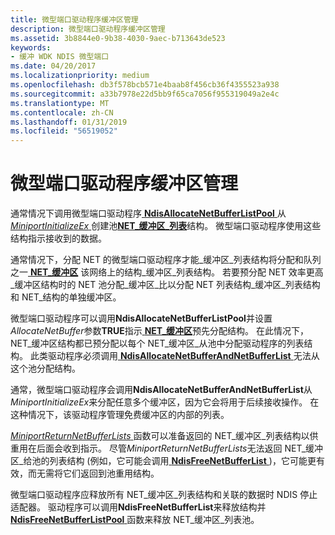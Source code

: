```yaml
---
title: 微型端口驱动程序缓冲区管理
description: 微型端口驱动程序缓冲区管理
ms.assetid: 3b8844e0-9b38-4030-9aec-b713643de523
keywords:
- 缓冲 WDK NDIS 微型端口
ms.date: 04/20/2017
ms.localizationpriority: medium
ms.openlocfilehash: db3f578bcb571e4baab8f456cb36f4355523a938
ms.sourcegitcommit: a33b7978e22d5bb9f65ca7056f955319049a2e4c
ms.translationtype: MT
ms.contentlocale: zh-CN
ms.lasthandoff: 01/31/2019
ms.locfileid: "56519052"
---
```

# <a name="miniport-driver-buffer-management"></a>微型端口驱动程序缓冲区管理





通常情况下调用微型端口驱动程序[ **NdisAllocateNetBufferListPool** ](https://msdn.microsoft.com/library/windows/hardware/ff561611)从[ *MiniportInitializeEx* ](https://msdn.microsoft.com/library/windows/hardware/ff559389)创建池[**NET\_缓冲区\_列表**](https://msdn.microsoft.com/library/windows/hardware/ff568388)结构。 微型端口驱动程序使用这些结构指示接收到的数据。

通常情况下，分配 NET 的微型端口驱动程序才能\_缓冲区\_列表结构将分配和队列之一[ **NET\_缓冲区**](https://msdn.microsoft.com/library/windows/hardware/ff568376) 该网络上的结构\_缓冲区\_列表结构。 若要预分配 NET 效率更高\_缓冲区结构时的 NET 池分配\_缓冲区\_比以分配 NET 列表结构\_缓冲区\_列表结构和 NET\_结构的单独缓冲区。

微型端口驱动程序可以调用**NdisAllocateNetBufferListPool**并设置*AllocateNetBuffer*参数**TRUE**指示[ **NET\_缓冲区**](https://msdn.microsoft.com/library/windows/hardware/ff568376)预先分配结构。 在此情况下，NET\_缓冲区结构都已预分配以每个 NET\_缓冲区\_从池中分配驱动程序的列表结构。 此类驱动程序必须调用[ **NdisAllocateNetBufferAndNetBufferList** ](https://msdn.microsoft.com/library/windows/hardware/ff561608)无法从这个池分配结构。

通常，微型端口驱动程序会调用**NdisAllocateNetBufferAndNetBufferList**从*MiniportInitializeEx*来分配任意多个缓冲区，因为它会将用于后续接收操作。 在这种情况下，该驱动程序管理免费缓冲区的内部的列表。

[ *MiniportReturnNetBufferLists* ](https://msdn.microsoft.com/library/windows/hardware/ff559437)函数可以准备返回的 NET\_缓冲区\_列表结构以供重用在后面会收到指示。 尽管*MiniportReturnNetBufferLists*无法返回 NET\_缓冲区\_给池的列表结构 (例如，它可能会调用[ **NdisFreeNetBufferList** ](https://msdn.microsoft.com/library/windows/hardware/ff562583))，它可能更有效，而无需将它们返回到池重用结构。

微型端口驱动程序应释放所有 NET\_缓冲区\_列表结构和关联的数据时 NDIS 停止适配器。 驱动程序可以调用**NdisFreeNetBufferList**来释放结构并[ **NdisFreeNetBufferListPool** ](https://msdn.microsoft.com/library/windows/hardware/ff562590)函数来释放 NET\_缓冲区\_列表池。

 

 





